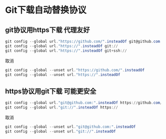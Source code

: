 # Git下载自动替换协议


## git协议用https下载 代理友好 
```powershell
git config --global url."https://github.com/".insteadOf git@github.com:
git config --global url."https://".insteadOf git://
git config --global url."https://".insteadOf git+ssh://
```
取消
```powershell
git config --global --unset url."https://github.com/".insteadOf
git config --global --unset url."https://".insteadOf
```

## https协议用git下载 可能更安全

```powershell
git config --global url."git@github.com:".insteadOf https://github.com/
git config --global url."git://".insteadOf https://
```
取消
```powershell
git config --global --unset url."git@github.com:".insteadOf
git config --global --unset url."git://".insteadOf
```

